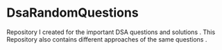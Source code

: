 # DsaRandomQuestions
Repository I created for the important DSA questions and solutions . This Repository also contains different approaches of the same questions .
